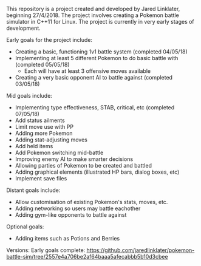 This repository is a project created and developed by Jared Linklater, beginning 27/4/2018. The project involves creating a Pokemon battle simulator in C++11 for Linux. The project is currently in very early stages of development.

Early goals for the project include:
- Creating a basic, functioning 1v1 battle system        (completed 04/05/18)
- Implementing at least 5 different Pokemon to do basic battle with        (completed 05/05/18)
	- Each will have at least 3 offensive moves available
- Creating a very basic opponent AI to battle against        (completed 03/05/18)

Mid goals include:
- Implementing type effectiveness, STAB, critical, etc        (completed 07/05/18)
- Add status ailments
- Limit move use with PP
- Adding more Pokemon
- Adding stat-adjusting moves
- Add held items
- Add Pokemon switching mid-battle
- Improving enemy AI to make smarter decisions
- Allowing parties of Pokemon to be created and battled
- Adding graphical elements (illustrated HP bars, dialog boxes, etc)
- Implement save files

Distant goals include:
- Allow customisation of existing Pokemon's stats, moves, etc.
- Adding networking so users may battle eachother
- Adding gym-like opponents to battle against


Optional goals:
- Adding items such as Potions and Berries



Versions:
Early goals complete: https://github.com/jaredlinklater/pokemon-battle-sim/tree/2557e4a706be2af64baaa5afecabbb5b10d3cbee
